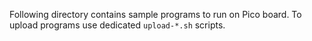 Following directory contains sample programs to run on Pico board.
To upload programs use dedicated `upload-*.sh` scripts.

